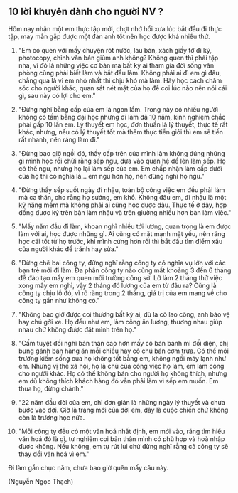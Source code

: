 ## 10 lời khuyên dành cho người NV ?

Hôm nay nhận một em thực tập mới, chợt nhớ hồi xưa lúc bắt đầu đi thực tập, may mắn gặp được một đàn anh tốt nên học được khá nhiều thứ. 

1. "Em có quen với mấy chuyện rót nước, lau bàn, xách giấy tờ đi ký, photocopy, chỉnh văn bản giùm anh không? Không quen thì phải tập nha, vì đó là những việc cơ bản mà bất kỳ ai tham gia đời sống văn phòng cũng phải biết làm và bắt đầu làm. Không phải ai đì em gì đâu, chẳng qua là vì em nhỏ nhất thì chịu khó mà làm. Hãy học cách chăm sóc cho người khác, quan sát nét mặt của họ để coi lúc nào nên nói cái gì, sau này có lợi cho em."


2. "Đừng nghĩ bằng cấp của em là ngon lắm. Trong này có nhiều người không có tấm bằng đại học nhưng đi làm đã 10 năm, kinh nghiệm chắc phải gấp 10 lần em. Lý thuyết em học, đơn thuần là lý thuyết, thực tế rất khác, nhưng, nếu có lý thuyết tốt mà thêm thực tiễn giỏi thì em sẽ tiến rất nhanh, nên ráng làm đi."


3. "Đừng bao giờ ngồi đó, thấy cấp trên của mình làm không đúng những gì mình học rồi chửi rằng sếp ngu, dựa vào quan hệ để lên làm sếp. Họ có thể ngu, nhưng họ lại làm sếp của em. Em chấp nhận làm cấp dưới của họ thì có nghĩa là... em ngu hơn họ, nên đừng nghĩ họ ngu."


4. "Đừng thấy sếp suốt ngày đi nhậu, toàn bộ công việc em đều phải làm mà ca thán, cho rằng họ sướng, em khổ. Không đâu em, đi nhậu là một kỹ năng mềm mà không phải ai cũng học được đâu. Thực tế ở đây, hợp đồng được ký trên bàn làm nhậu và trên giường nhiều hơn bàn làm việc."


5. "Mấy năm đầu đi làm, khoan nghĩ nhiều tới lương, quan trọng là em được làm với ai, học được những gì. Ai cũng có mặt mạnh mặt yếu, nên ráng học cái tốt từ họ trước, khi mình cứng hơn rồi thì bắt đầu tìm điểm xấu của người khác để tránh hay sửa."


6. "Đừng chê bai công ty, đừng nghĩ rằng công ty có nghĩa vụ lớn với các bạn trẻ mới đi làm. Đa phần công ty nào cũng mất khoảng 3 đến 6 tháng để đào tạo mấy em quen môi trường công sở. Lỡ làm 2 tháng thử việc xong mấy em nghỉ, vậy 2 tháng đó lương của em từ đâu ra? Cũng là công ty chịu lỗ đó, vì rõ ràng trong 2 tháng, giá trị của em mang về cho công ty gần như không có."


7. "Không bao giờ được coi thường bất kỳ ai, dù là cô lao công, anh bảo vệ hay chú gởi xe. Họ đều như em, làm công ăn lương, thương nhau giúp nhau chứ không được đặt mình trên họ."


8. "Cấm tuyệt đối nghĩ bản thân cao hơn mấy cô bán bánh mì đối diện, chị bưng gánh bán hàng ăn mỗi chiều hay cô chú bán cơm trưa. Có thể môi trường kiếm sống của họ không tốt bằng em, không ngồi máy lạnh như em. Nhưng vị thế xã hội, họ là chủ của công việc họ làm, em làm công cho người khác. Họ có thể không bán cho người họ không thích, nhưng em dù không thích khách hàng đó vẫn phải làm vì sếp em muốn. Em thua họ, đừng chảnh."


9. "22 năm đầu đời của em, chỉ đơn giản là những ngày lý thuyết và chưa bước vào đời. Giờ là trang mới của đời em, đây là cuộc chiến chứ không còn là trường học nữa.


10. "Mỗi công ty đều có một văn hoá nhất định, em mới vào, ráng tìm hiểu văn hoá đó là gì, tự nghiệm coi bản thân mình có phù hợp và hoà nhập được không. Nếu không, em tự rút lui chứ đừng nghĩ rằng cả công ty sẽ thay đổi văn hoá vì em."


Đi làm gần chục năm, chưa bao giờ quên mấy câu này.


(Nguyễn Ngọc Thạch)
